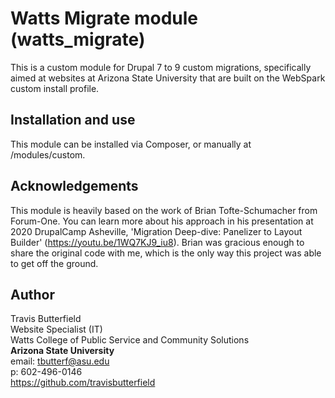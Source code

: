 Watts Migrate module (watts_migrate)
========
This is a custom module for Drupal 7 to 9 custom migrations, 
specifically aimed at websites at Arizona State University that 
are built on the WebSpark custom install profile.

Installation and use
---------
This module can be installed via Composer, or manually at /modules/custom.

Acknowledgements
--------
This module is heavily based on the work of Brian Tofte-Schumacher 
from Forum-One. You can learn more about his approach in his 
presentation at 2020 DrupalCamp Asheville, 'Migration Deep-dive: 
Panelizer to Layout Builder' (https://youtu.be/1WQ7KJ9_iu8). 
Brian was gracious enough to share the original code with me, 
which is the only way this project was able to get off the ground.

Author
-------
Travis Butterfield  
Website Specialist (IT)  
Watts College of Public Service and Community Solutions  
**Arizona State University**  
email: tbutterf@asu.edu  
p: 602-496-0146  
https://github.com/travisbutterfield  
